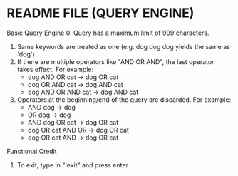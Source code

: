 README FILE (QUERY ENGINE)
================
Basic Query Engine
0. Query has a maximum limit of 999 characters.
1. Same keywords are treated as one (e.g. dog dog dog yields the same
   as 'dog')
2. If there are multiple operators like "AND OR AND", the last operator
   takes effect. For example:
   - dog AND OR cat -> dog OR cat
   - dog OR AND cat -> dog AND cat
   - dog AND OR AND cat -> dog AND cat
3. Operators at the beginning/end of the query are discarded. For example:
   - AND dog -> dog
   - OR dog -> dog
   - AND dog OR cat -> dog OR cat
   - dog OR cat AND OR -> dog OR cat
   - dog OR cat AND -> dog OR cat

Functional Credit
1. To exit, type in "!exit" and press enter

